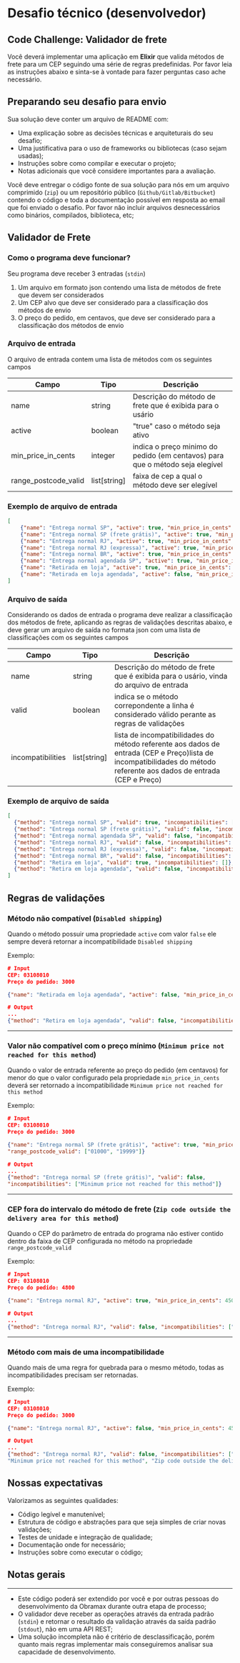 # Desafio técnico (desenvolvedor)

## Code Challenge: Validador de frete

Você deverá implementar uma aplicação em **Elixir** que valida métodos de frete para um CEP seguindo uma série de regras predefinidas.
Por favor leia as instruções abaixo e sinta-se à vontade para fazer perguntas caso ache necessário. 

## Preparando seu desafio para envio

Sua solução deve conter um arquivo de README com:

- Uma explicação sobre as decisões técnicas e arquiteturais do seu desafio;
- Uma justificativa para o uso de frameworks ou bibliotecas (caso sejam usadas);
- Instruções sobre como compilar e executar o projeto;
- Notas adicionais que você considere importantes para a avaliação.

Você deve entregar o código fonte de sua solução para nós em um arquivo comprimido (`zip`) ou um repositório público (`Github/Gitlab/Bitbucket`) contendo o código e toda a documentação possível em resposta ao email que foi enviado o desafio. Por favor não incluir arquivos desnecessários como binários, compilados, biblioteca, etc;

## Validador de Frete

### Como o programa deve funcionar?

Seu programa deve receber 3 entradas (`stdin`)

1. Um arquivo em formato json contendo uma lista de métodos de frete que devem ser considerados
2. Um CEP alvo que deve ser considerado para  a classificação dos métodos de envio
3. O preço do pedido, em centavos, que deve ser considerado para a classificação dos métodos de envio

### Arquivo de entrada

O arquivo de entrada contem uma lista de métodos com os seguintes campos

| Campo                | Tipo         | Descrição                                                                    |
|----------------------|--------------|-------------------------------------------------------------------------------|
| name                 | string       | Descrição do método de frete que é exibida para o usário                      |
| active               | boolean      | "true" caso o método seja ativo                                               |
| min_price_in_cents   | integer      | indica o preço minimo do pedido (em centavos) para que o método seja elegível |
| range_postcode_valid | list[string] | faixa de cep a qual o método deve ser elegível                                |

### Exemplo de arquivo de entrada

```json
[
	{"name": "Entrega normal SP", "active": true, "min_price_in_cents": 1, "range_postcode_valid": ["01000", "19999"]},
	{"name": "Entrega normal SP (frete grátis)", "active": true, "min_price_in_cents": 10000, "range_postcode_valid": ["01000", "19999"]},
	{"name": "Entrega normal RJ", "active": true, "min_price_in_cents": 4500, "range_postcode_valid": ["20000", "26600"]},
	{"name": "Entrega normal RJ (expressa)", "active": true, "min_price_in_cents": 29900, "range_postcode_valid": ["20000", "26600"]},
	{"name": "Entrega normal BR", "active": true, "min_price_in_cents": 5000, "range_postcode_valid": ["00000", "99999"]},
	{"name": "Entrega normal agendada SP", "active": true, "min_price_in_cents": 10000, "range_postcode_valid": ["01000", "19999"]},
	{"name": "Retirada em loja", "active": true, "min_price_in_cents": 1, "range_postcode_valid": ["0000000", "999999"]},
	{"name": "Retirada em loja agendada", "active": false, "min_price_in_cents": 1, "range_postcode_valid": ["0000000", "999999"]}
]
```

### Arquivo de saída

Considerando os dados de entrada o programa deve realizar a classificação dos métodos de frete, aplicando as regras de validações descritas abaixo, e deve gerar um arquivo de saída no formata json com uma lista de classificações com os seguintes campos

| Campo             | Tipo         | Descrição                                                                                                                                                            |
|-------------------|--------------|----------------------------------------------------------------------------------------------------------------------------------------------------------------------|
| name              | string       | Descrição do método de frete que é exibida para o usário, vinda do arquivo de entrada                                                                                |
| valid             | boolean      | indica se o método correpondente a linha é considerado válido perante as regras de validações                                                                        |
| incompatibilities | list[string] | lista de incompatibilidades do método referente aos dados de entrada (CEP e Preço)lista de incompatibilidades do método referente aos dados de entrada (CEP e Preço) |

### Exemplo de arquivo de saída

```json
[
  {"method": "Entrega normal SP", "valid": true, "incompatibilities": []},
  {"method": "Entrega normal SP (frete grátis)", "valid": false, "incompatibilities": ["Minimum price not reached for this method"]},
  {"method": "Entrega normal agendada SP", "valid": false, "incompatibilities": ["Minimum price not reached for this method"]},
  {"method": "Entrega normal RJ", "valid": false, "incompatibilities": ["Zip code outside the delivery area for this method"]},
  {"method": "Entrega normal RJ (expressa)", "valid": false, "incompatibilities": ["Zip code outside the delivery area for this method", "Minimum price not reached for this method"]},
  {"method": "Entrega normal BR", "valid": false, "incompatibilities": ["Minimum price not reached for this method"]},
  {"method": "Retira em loja", "valid": true, "incompatibilities": []},
  {"method": "Retira em loja agendada", "valid": false, "incompatibilities": ["Disabled shipping"]}
]
```

## Regras de validações

### Método não compatível (`Disabled shipping`)

Quando o método possuir uma propriedade `active` com valor `false` ele sempre deverá retornar a incompatibilidade `Disabled shipping`

Exemplo:

```json
# Input
CEP: 03108010
Preço do pedido: 3000

{"name": "Retirada em loja agendada", "active": false, "min_price_in_cents": 1, "range_postcode_valid": ["0000000", "999999"]}

# Output
...
{"method": "Retira em loja agendada", "valid": false, "incompatibilities": ["Disabled shipping"]}
```

---

### Valor não compatível com o preço mínimo (`Minimum price not reached for this method`)

Quando o valor de entrada referente ao preço do pedido (em centavos) for menor do que o valor configurado pela propriedade `min_price_in_cents` deverá ser retornado a incompatibilidade `Minimum price not reached for this method`

Exemplo:

```json
# Input
CEP: 03108010
Preço do pedido: 3000

{"name": "Entrega normal SP (frete grátis)", "active": true, "min_price_in_cents": 10000, 
"range_postcode_valid": ["01000", "19999"]}

# Output
...
{"method": "Entrega normal SP (frete grátis)", "valid": false, 
"incompatibilities": ["Minimum price not reached for this method"]}
```

---

### CEP fora do intervalo do método de frete (`Zip code outside the delivery area for this method`)

Quando o CEP do parâmetro de entrada do programa não estiver contido dentro da faixa de CEP configurada no método na propriedade `range_postcode_valid`

Exemplo:

```json
# Input
CEP: 03108010
Preço do pedido: 4800

{"name": "Entrega normal RJ", "active": true, "min_price_in_cents": 4500, "range_postcode_valid": ["20000", "26600"]}

# Output
...
{"method": "Entrega normal RJ", "valid": false, "incompatibilities": ["Zip code outside the delivery area for this method"]}
```

---

### Método com mais de uma incompatibilidade

Quando mais de uma regra for quebrada para o mesmo método, todas as incompatibilidades precisam ser retornadas.

Exemplo:

```json
# Input
CEP: 03108010
Preço do pedido: 3000

{"name": "Entrega normal RJ", "active": false, "min_price_in_cents": 4500, "range_postcode_valid": ["20000", "26600"]}

# Output
...
{"method": "Entrega normal RJ", "valid": false, "incompatibilities": ["Disabled shipping",
"Minimum price not reached for this method", "Zip code outside the delivery area for this method"]}
```

## Nossas expectativas

Valorizamos as seguintes qualidades:

- Código legível e manutenível;
- Estrutura de código e abstrações para que seja simples de criar novas validações;
- Testes de unidade e integração de qualidade;
- Documentação onde for necessário;
- Instruções sobre como executar o código;

## Notas gerais

---

- Este código poderá ser extendido por você e por outras pessoas do desenvolvimento da Obramax durante outra etapa de processo;
- O validador deve receber as operações através da entrada padrão (`stdin`) e retornar o resultado da validação através da saída padrão (`stdout`), não em uma API REST;
- Uma solução incompleta não é critério de desclassificação, porém quanto mais regras implementar mais conseguiremos analisar sua capacidade de desenvolvimento.
